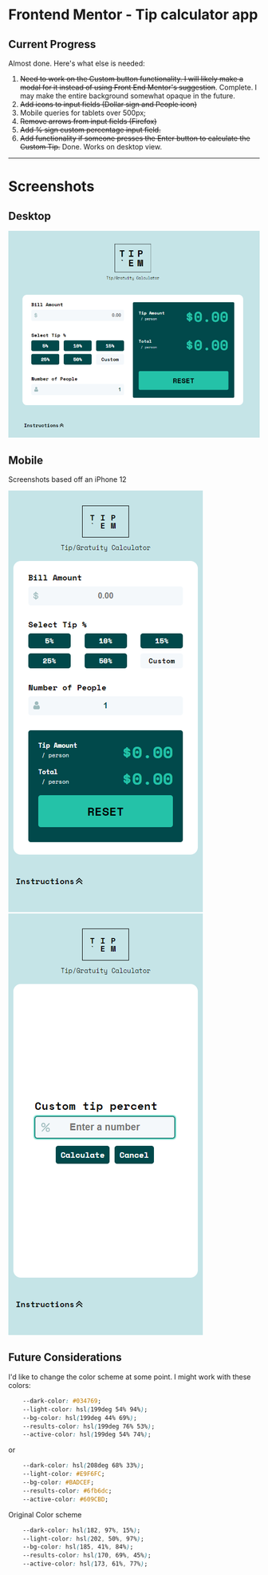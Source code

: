 # Frontend Mentor - Tip calculator app
 
## Current Progress
Almost done. Here's what else is needed:
1. ~~Need to work on the Custom button functionality. I will likely make a modal for it instead of using Front End Mentor's suggestion~~. Complete. I may make the entire background somewhat opaque in the future.
2. ~~Add icons to input fields (Dollar sign and People icon)~~
3. Mobile queries for tablets over 500px;
4. ~~Remove arrows from input fields (Firefox)~~
5. ~~Add % sign custom percentage input field.~~
6. ~~Add functionality if someone presses the Enter button to calculate the Custom Tip.~~ Done. Works on desktop view.

---
# Screenshots
## Desktop
![Current Progress of app](./images/tip-em.png)
## Mobile
Screenshots based off an iPhone 12

![Mobile design preview for Tip calculator app coding challenge](./images/tip-em-mobile-complete.png) ![Mobile design preview for Tip calculator app coding challenge](./images/tip-em-mobile.png) 

## Future Considerations
I'd like to change the color scheme at some point. I might work with these colors:
```css
    --dark-color: #034769;
    --light-color: hsl(199deg 54% 94%);
    --bg-color: hsl(199deg 44% 69%);
    --results-color: hsl(199deg 76% 53%);
    --active-color: hsl(199deg 54% 74%);
```

or
```css
    --dark-color: hsl(208deg 68% 33%);
    --light-color: #E9F6FC;
    --bg-color: #BADCEF;
    --results-color: #6fb6dc;
    --active-color: #609CBD;
```

Original Color scheme
```css
    --dark-color: hsl(182, 97%, 15%);
    --light-color: hsl(202, 50%, 97%);
    --bg-color: hsl(185, 41%, 84%);
    --results-color: hsl(170, 69%, 45%);
    --active-color: hsl(173, 61%, 77%);
```




